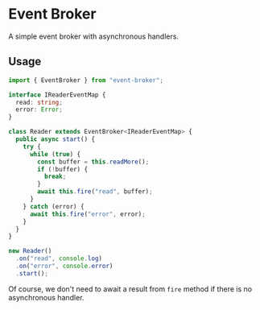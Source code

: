 # Event Broker

A simple event broker with asynchronous handlers.

## Usage

```typescript
import { EventBroker } from "event-broker";

interface IReaderEventMap {
  read: string;
  error: Error;
}

class Reader extends EventBroker<IReaderEventMap> {
  public async start() {
    try {
      while (true) {
        const buffer = this.readMore();
        if (!buffer) {
          break;
        }
        await this.fire("read", buffer);
      }
    } catch (error) {
      await this.fire("error", error);
    }
  }
}

new Reader()
  .on("read", console.log)
  .on("error", console.error)
  .start();
```

Of course, we don't need to await a result from `fire` method if there is no asynchronous handler.
